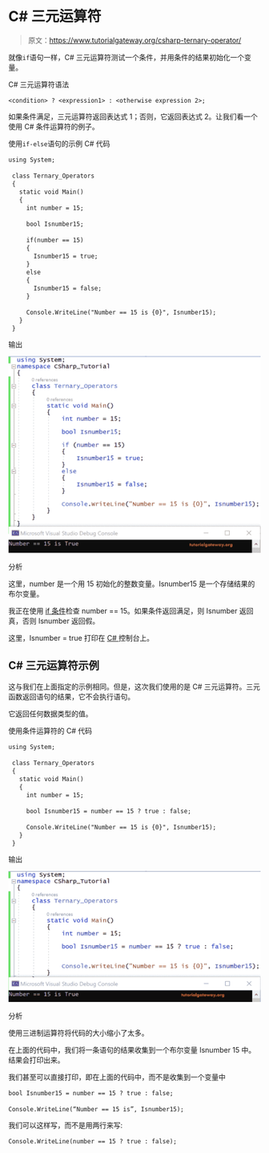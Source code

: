 # C# 三元运算符

> 原文：<https://www.tutorialgateway.org/csharp-ternary-operator/>

就像`if`语句一样，C# 三元运算符测试一个条件，并用条件的结果初始化一个变量。

C# 三元运算符语法

```
<condition> ? <expression1> : <otherwise expression 2>;
```

如果条件满足，三元运算符返回表达式 1；否则，它返回表达式 2。让我们看一个使用 C# 条件运算符的例子。

使用`if-else`语句的示例 C# 代码

```
using System;

 class Ternary_Operators
 {
   static void Main()
   {
     int number = 15;

     bool Isnumber15;

     if(number == 15)
     {
       Isnumber15 = true;
     }
     else
     {
       Isnumber15 = false;
     }

     Console.WriteLine("Number == 15 is {0}", Isnumber15);
   }
 }
```

输出

![C# Ternary operator 1](img/fa8c040a5ed8025985f5b4d5378cf6f4.png)

分析

这里，number 是一个用 15 初始化的整数变量。Isnumber15 是一个存储结果的布尔变量。

我正在使用 [if 条件](https://www.tutorialgateway.org/csharp-if-statement/)检查 number == 15。如果条件返回满足，则 Isnumber 返回真，否则 Isnumber 返回假。

这里，Isnumber = true 打印在 [C# ](https://www.tutorialgateway.org/csharp-tutorial/) 控制台上。

## C# 三元运算符示例

这与我们在上面指定的示例相同。但是，这次我们使用的是 C# 三元运算符。三元函数返回语句的结果，它不会执行语句。

它返回任何数据类型的值。

使用条件运算符的 C# 代码

```
using System;

 class Ternary_Operators
 {
   static void Main()
   {
     int number = 15;

     bool Isnumber15 = number == 15 ? true : false;

     Console.WriteLine("Number == 15 is {0}", Isnumber15);
   }
 }
```

输出

![C# Ternary operator 2](img/ed22d5660728a5a205316b3e91682d2e.png)

分析

使用三进制运算符将代码的大小缩小了太多。

在上面的代码中，我们将一条语句的结果收集到一个布尔变量 Isnumber 15 中。结果会打印出来。

我们甚至可以直接打印，即在上面的代码中，而不是收集到一个变量中

```
bool Isnumber15 = number == 15 ? true : false;

Console.WriteLine(“Number == 15 is”, Isnumber15); 
```

我们可以这样写，而不是用两行来写:

```
Console.WriteLine(number == 15 ? true : false);
```